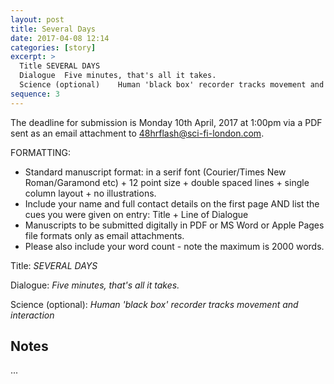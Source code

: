 ```yaml
---
layout: post
title: Several Days
date: 2017-04-08 12:14
categories: [story]
excerpt: >
  Title	SEVERAL DAYS
  Dialogue	Five minutes, that's all it takes.
  Science (optional)	Human 'black box' recorder tracks movement and interactions
sequence: 3
---
```

The deadline for submission is Monday 10th April, 2017 at 1:00pm via a PDF sent as an email attachment to 48hrflash@sci-fi-london.com.

FORMATTING:

* Standard manuscript format: in a serif font (Courier/Times New Roman/Garamond etc) + 12 point size + double spaced lines + single column layout + no illustrations.
* Include your name and full contact details on the first page AND list the cues you were given on entry: Title + Line of Dialogue
* Manuscripts to be submitted digitally in PDF or MS Word or Apple Pages file formats only as email attachments.
* Please also include your word count - note the maximum is 2000 words.

Title: *SEVERAL DAYS*

Dialogue: *Five minutes, that's all it takes.*

Science (optional):	*Human 'black box' recorder tracks movement and interaction*

## Notes

...
